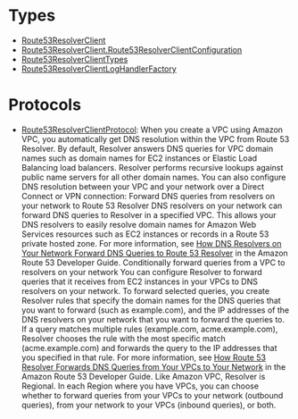 # Types

  - [Route53ResolverClient](/aws-sdk-swift/reference/0.x/AWSRoute53Resolver/Route53ResolverClient)
  - [Route53ResolverClient.Route53ResolverClientConfiguration](/aws-sdk-swift/reference/0.x/AWSRoute53Resolver/Route53ResolverClient_Route53ResolverClientConfiguration)
  - [Route53ResolverClientTypes](/aws-sdk-swift/reference/0.x/AWSRoute53Resolver/Route53ResolverClientTypes)
  - [Route53ResolverClientLogHandlerFactory](/aws-sdk-swift/reference/0.x/AWSRoute53Resolver/Route53ResolverClientLogHandlerFactory)

# Protocols

  - [Route53ResolverClientProtocol](/aws-sdk-swift/reference/0.x/AWSRoute53Resolver/Route53ResolverClientProtocol):
    When you create a VPC using Amazon VPC, you automatically get DNS resolution within the VPC from Route 53 Resolver. By default, Resolver answers DNS queries for VPC domain names such as domain names for EC2 instances or Elastic Load Balancing load balancers. Resolver performs recursive lookups against public name servers for all other domain names. You can also configure DNS resolution between your VPC and your network over a Direct Connect or VPN connection: Forward DNS queries from resolvers on your network to Route 53 Resolver DNS resolvers on your network can forward DNS queries to Resolver in a specified VPC. This allows your DNS resolvers to easily resolve domain names for Amazon Web Services resources such as EC2 instances or records in a Route 53 private hosted zone. For more information, see [How DNS Resolvers on Your Network Forward DNS Queries to Route 53 Resolver](https://docs.aws.amazon.com/Route53/latest/DeveloperGuide/resolver.html#resolver-overview-forward-network-to-vpc) in the Amazon Route 53 Developer Guide. Conditionally forward queries from a VPC to resolvers on your network You can configure Resolver to forward queries that it receives from EC2 instances in your VPCs to DNS resolvers on your network. To forward selected queries, you create Resolver rules that specify the domain names for the DNS queries that you want to forward (such as example.com), and the IP addresses of the DNS resolvers on your network that you want to forward the queries to. If a query matches multiple rules (example.com, acme.example.com), Resolver chooses the rule with the most specific match (acme.example.com) and forwards the query to the IP addresses that you specified in that rule. For more information, see [How Route 53 Resolver Forwards DNS Queries from Your VPCs to Your Network](https://docs.aws.amazon.com/Route53/latest/DeveloperGuide/resolver.html#resolver-overview-forward-vpc-to-network) in the Amazon Route 53 Developer Guide. Like Amazon VPC, Resolver is Regional. In each Region where you have VPCs, you can choose whether to forward queries from your VPCs to your network (outbound queries), from your network to your VPCs (inbound queries), or both.
